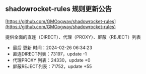 ## shadowrocket-rules 规则更新公告

[https://github.com/GMOogway/shadowrocket-rules](https://github.com/GMOogway/shadowrocket-rules)

提供全面的直连（DIRECT）、代理（PROXY）、屏蔽（REJECT）列表
- 最后 更新 时间：2024-02-26 06:34:23
- 直连DIRECT列表：73197，update -1
- 代理PROXY 列表：24330，update +0
- 屏蔽REJECT列表：71752，update +55